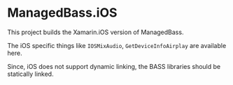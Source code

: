 # ManagedBass.iOS

This project builds the Xamarin.iOS version of ManagedBass.

The iOS specific things like `IOSMixAudio`, `GetDeviceInfoAirplay` are available here.

Since, iOS does not support dynamic linking, the BASS libraries should be statically linked.
